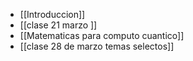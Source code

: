 - [[Introduccion]] 
- [[clase 21 marzo ]] 
- [[Matematicas para computo cuantico]] 
- [[clase 28 de marzo temas selectos]] 